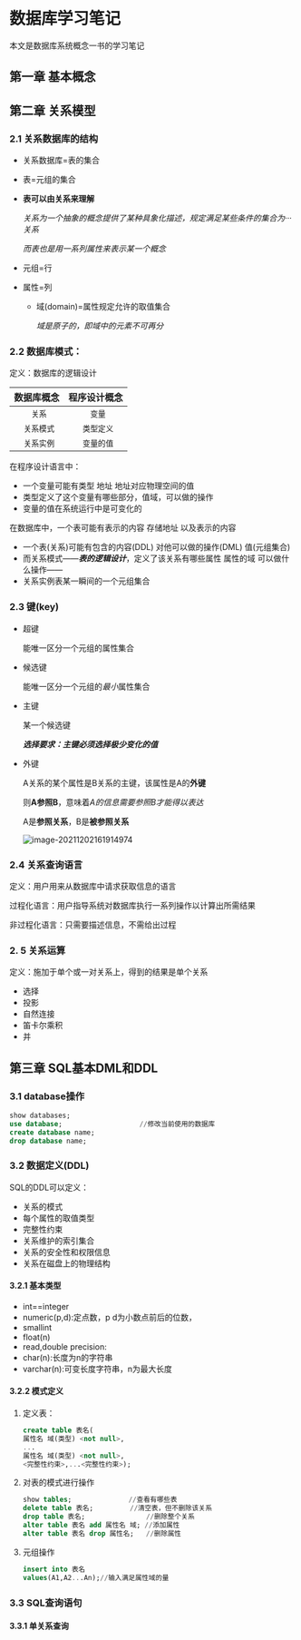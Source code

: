 # 数据库学习笔记

本文是数据库系统概念一书的学习笔记

##  第一章  基本概念



## 第二章  关系模型

### 2.1  关系数据库的结构

- 关系数据库=表的集合

- 表=元组的集合

- **表可以由关系来理解**

  *关系为一个抽象的概念提供了某种具象化描述，规定满足某些条件的集合为···关系*

  *而表也是用一系列属性来表示某一个概念*

- 元组=行

- 属性=列

  - 域(domain)=属性规定允许的取值集合

    *域是原子的，即域中的元素不可再分*

### 2.2   数据库模式：

定义：数据库的逻辑设计

| 数据库概念  | 程序设计概念 |
| :---------: | :----------: |
|   ` 关系`   |   ` 变量`    |
| ` 关系模式` | ` 类型定义`  |
| ` 关系实例` | ` 变量的值`  |

在程序设计语言中：

- 一个变量可能有类型 地址 地址对应物理空间的值
- 类型定义了这个变量有哪些部分，值域，可以做的操作
- 变量的值在系统运行中是可变化的

在数据库中，一个表可能有表示的内容 存储地址 以及表示的内容

- 一个表(关系)可能有包含的内容(DDL) 对他可以做的操作(DML) 值(元组集合)
- 而关系模式——***表的逻辑设计***，定义了该关系有哪些属性 属性的域 可以做什么操作——
- 关系实例表某一瞬间的一个元组集合 

### 2.3  键(key)

- 超键

  能唯一区分一个元组的属性集合

- 候选键

  能唯一区分一个元组的*最小*属性集合

- 主键

  某一个候选键

  ***选择要求：主键必须选择极少变化的值***

- 外键

  A关系的某个属性是B关系的主键，该属性是A的**外键**

  则**A参照B**，意味着*A的信息需要参照B才能得以表达*

  A是**参照关系**，B是**被参照关系**

  ![image-20211202161914974](C:\Users\汪杰\AppData\Roaming\Typora\typora-user-images\image-20211202161914974.png)

  

### 2.4  关系查询语言

定义：用户用来从数据库中请求获取信息的语言

过程化语言：用户指导系统对数据库执行一系列操作以计算出所需结果

非过程化语言：只需要描述信息，不需给出过程

### 2. 5  关系运算

定义：施加于单个或一对关系上，得到的结果是单个关系

- 选择
- 投影
- 自然连接
- 笛卡尔乘积
- 并

## 第三章  SQL基本DML和DDL

### 3.1 database操作

```sql
show databases;  		
use database;					//修改当前使用的数据库
create database name;
drop database name;
```

### 3.2   数据定义(DDL)

SQL的DDL可以定义：

- 关系的模式
- 每个属性的取值类型
- 完整性约束
- 关系维护的索引集合
- 关系的安全性和权限信息
- 关系在磁盘上的物理结构

#### 3.2.1  基本类型

- int==integer
- numeric(p,d):定点数，p d为小数点前后的位数，
- smallint
- float(n)
- read,double precision:
- char(n):长度为n的字符串
- varchar(n):可变长度字符串，n为最大长度

#### 3.2.2 模式定义

1. 定义表：	

   ```sql
   create table 表名(
   属性名 域(类型) <not null>,
   ...
   属性名 域(类型) <not null>,
   <完整性约束>,...<完整性约束>);
   ```

2. 对表的模式进行操作

   ```sql
   show tables;				 //查看有哪些表
   delete table 表名;			//清空表，但不删除该关系
   drop table 表名;				//删除整个关系
   alter table 表名 add 属性名 域; //添加属性
   alter table 表名 drop 属性名;   //删除属性
   ```

3. 元组操作


   ```sql
   insert into 表名
   values(A1,A2...An);//输入满足属性域的量
   ```

### 3.3  SQL查询语句

#### 3.3.1 单关系查询